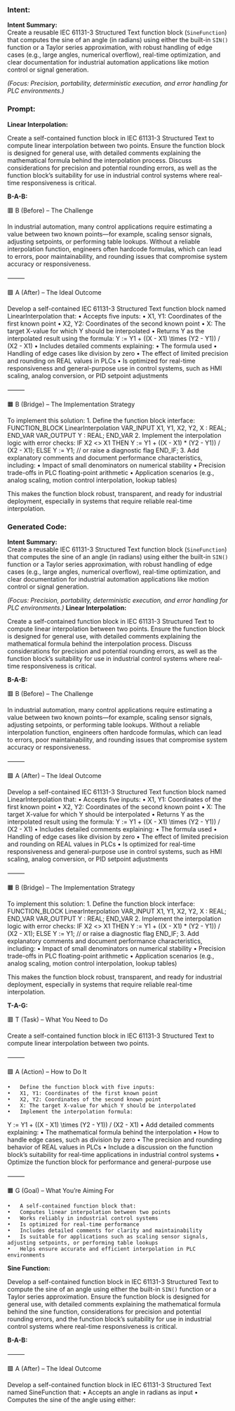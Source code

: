 ### Intent:
**Intent Summary:**  
Create a reusable IEC 61131-3 Structured Text function block (`SineFunction`) that computes the sine of an angle (in radians) using either the built-in `SIN()` function or a Taylor series approximation, with robust handling of edge cases (e.g., large angles, numerical overflow), real-time optimization, and clear documentation for industrial automation applications like motion control or signal generation.  

*(Focus: Precision, portability, deterministic execution, and error handling for PLC environments.)*

### Prompt:
**Linear Interpolation:**

Create a self-contained function block in IEC 61131-3 Structured Text to compute linear interpolation between two points. Ensure the function block is designed for general use, with detailed comments explaining the mathematical formula behind the interpolation process. Discuss considerations for precision and potential rounding errors, as well as the function block’s suitability for use in industrial control systems where real-time responsiveness is critical.

**B-A-B:**

🟥 B (Before) – The Challenge

In industrial automation, many control applications require estimating a value between two known points—for example, scaling sensor signals, adjusting setpoints, or performing table lookups. Without a reliable interpolation function, engineers often hardcode formulas, which can lead to errors, poor maintainability, and rounding issues that compromise system accuracy or responsiveness.

⸻

🟩 A (After) – The Ideal Outcome

Develop a self-contained IEC 61131-3 Structured Text function block named LinearInterpolation that:
	•	Accepts five inputs:
	•	X1, Y1: Coordinates of the first known point
	•	X2, Y2: Coordinates of the second known point
	•	X: The target X-value for which Y should be interpolated
	•	Returns Y as the interpolated result using the formula:
Y := Y1 + ((X - X1) \times (Y2 - Y1)) / (X2 - X1)
	•	Includes detailed comments explaining:
	•	The formula used
	•	Handling of edge cases like division by zero
	•	The effect of limited precision and rounding on REAL values in PLCs
	•	Is optimized for real-time responsiveness and general-purpose use in control systems, such as HMI scaling, analog conversion, or PID setpoint adjustments

⸻

🟧 B (Bridge) – The Implementation Strategy

To implement this solution:
	1.	Define the function block interface:
 FUNCTION_BLOCK LinearInterpolation
VAR_INPUT
    X1, Y1, X2, Y2, X : REAL;
END_VAR
VAR_OUTPUT
    Y : REAL;
END_VAR
	2.	Implement the interpolation logic with error checks:
 IF X2 <> X1 THEN
    Y := Y1 + ((X - X1) * (Y2 - Y1)) / (X2 - X1);
ELSE
    Y := Y1; // or raise a diagnostic flag
END_IF;
	3.	Add explanatory comments and document performance characteristics, including:
	•	Impact of small denominators on numerical stability
	•	Precision trade-offs in PLC floating-point arithmetic
	•	Application scenarios (e.g., analog scaling, motion control interpolation, lookup tables)

This makes the function block robust, transparent, and ready for industrial deployment, especially in systems that require reliable real-time interpolation.

### Generated Code:
**Intent Summary:**  
Create a reusable IEC 61131-3 Structured Text function block (`SineFunction`) that computes the sine of an angle (in radians) using either the built-in `SIN()` function or a Taylor series approximation, with robust handling of edge cases (e.g., large angles, numerical overflow), real-time optimization, and clear documentation for industrial automation applications like motion control or signal generation.  

*(Focus: Precision, portability, deterministic execution, and error handling for PLC environments.)*
**Linear Interpolation:**

Create a self-contained function block in IEC 61131-3 Structured Text to compute linear interpolation between two points. Ensure the function block is designed for general use, with detailed comments explaining the mathematical formula behind the interpolation process. Discuss considerations for precision and potential rounding errors, as well as the function block’s suitability for use in industrial control systems where real-time responsiveness is critical.

**B-A-B:**

🟥 B (Before) – The Challenge

In industrial automation, many control applications require estimating a value between two known points—for example, scaling sensor signals, adjusting setpoints, or performing table lookups. Without a reliable interpolation function, engineers often hardcode formulas, which can lead to errors, poor maintainability, and rounding issues that compromise system accuracy or responsiveness.

⸻

🟩 A (After) – The Ideal Outcome

Develop a self-contained IEC 61131-3 Structured Text function block named LinearInterpolation that:
	•	Accepts five inputs:
	•	X1, Y1: Coordinates of the first known point
	•	X2, Y2: Coordinates of the second known point
	•	X: The target X-value for which Y should be interpolated
	•	Returns Y as the interpolated result using the formula:
Y := Y1 + ((X - X1) \times (Y2 - Y1)) / (X2 - X1)
	•	Includes detailed comments explaining:
	•	The formula used
	•	Handling of edge cases like division by zero
	•	The effect of limited precision and rounding on REAL values in PLCs
	•	Is optimized for real-time responsiveness and general-purpose use in control systems, such as HMI scaling, analog conversion, or PID setpoint adjustments

⸻

🟧 B (Bridge) – The Implementation Strategy

To implement this solution:
	1.	Define the function block interface:
 FUNCTION_BLOCK LinearInterpolation
VAR_INPUT
    X1, Y1, X2, Y2, X : REAL;
END_VAR
VAR_OUTPUT
    Y : REAL;
END_VAR
	2.	Implement the interpolation logic with error checks:
 IF X2 <> X1 THEN
    Y := Y1 + ((X - X1) * (Y2 - Y1)) / (X2 - X1);
ELSE
    Y := Y1; // or raise a diagnostic flag
END_IF;
	3.	Add explanatory comments and document performance characteristics, including:
	•	Impact of small denominators on numerical stability
	•	Precision trade-offs in PLC floating-point arithmetic
	•	Application scenarios (e.g., analog scaling, motion control interpolation, lookup tables)

This makes the function block robust, transparent, and ready for industrial deployment, especially in systems that require reliable real-time interpolation.  

**T-A-G:**

🟥 T (Task) – What You Need to Do

Create a self-contained function block in IEC 61131-3 Structured Text to compute linear interpolation between two points.

⸻

🟩 A (Action) – How to Do It

	•	Define the function block with five inputs:
	•	X1, Y1: Coordinates of the first known point
	•	X2, Y2: Coordinates of the second known point
	•	X: The target X-value for which Y should be interpolated
	•	Implement the interpolation formula:
Y := Y1 + ((X - X1) \times (Y2 - Y1)) / (X2 - X1)
	•	Add detailed comments explaining:
	•	The mathematical formula behind the interpolation
	•	How to handle edge cases, such as division by zero
	•	The precision and rounding behavior of REAL values in PLCs
	•	Include a discussion on the function block’s suitability for real-time applications in industrial control systems
	•	Optimize the function block for performance and general-purpose use

⸻

🟧 G (Goal) – What You’re Aiming For

	•	A self-contained function block that:
	•	Computes linear interpolation between two points
	•	Works reliably in industrial control systems
	•	Is optimized for real-time performance
	•	Includes detailed comments for clarity and maintainability
	•	Is suitable for applications such as scaling sensor signals, adjusting setpoints, or performing table lookups
	•	Helps ensure accurate and efficient interpolation in PLC environments
**Sine Function:**

Develop a self-contained function block in IEC 61131-3 Structured Text to compute the sine of an angle using either the built-in `SIN()` function or a Taylor series approximation. Ensure the function block is designed for general use, with detailed comments explaining the mathematical formula behind the sine function, considerations for precision and potential rounding errors, and the function block’s suitability for use in industrial control systems where real-time responsiveness is critical.

**B-A-B:**

⸻

🟩 A (After) – The Ideal Outcome

Develop a self-contained function block in IEC 61131-3 Structured Text named SineFunction that:
	•	Accepts an angle in radians as input
	•	Computes the sine of the angle using either:

